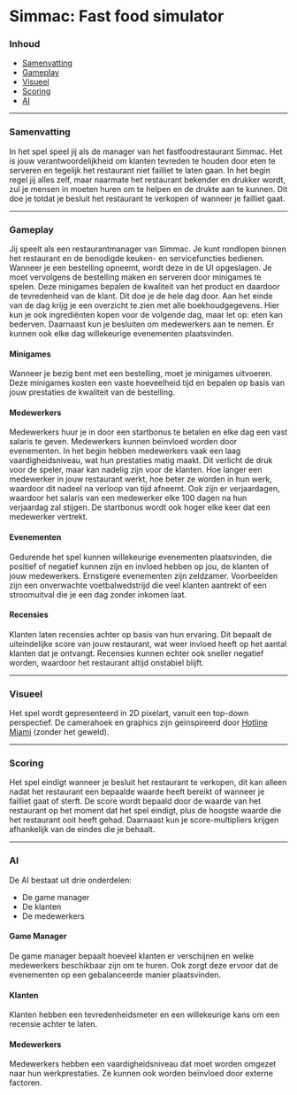 # Simmac: Fast food simulator

### Inhoud

- [Samenvatting](#samenvatting)
- [Gameplay](#gameplay)
- [Visueel](#visueel)
- [Scoring](#scoring)
- [AI](#ai)

---

### Samenvatting

In het spel speel jij als de manager van het fastfoodrestaurant Simmac. Het is jouw verantwoordelijkheid om klanten tevreden te houden door eten te serveren en tegelijk
het restaurant niet failliet te laten gaan. In het begin regel jij alles zelf, maar naarmate het restaurant bekender en drukker wordt, zul je mensen in moeten huren om
te helpen en de drukte aan te kunnen. Dit doe je totdat je besluit het restaurant te verkopen of wanneer je failliet gaat.

---

### Gameplay

Jij speelt als een restaurantmanager van Simmac. Je kunt rondlopen binnen het restaurant en de benodigde keuken- en servicefuncties bedienen. Wanneer je een bestelling opneemt,
wordt deze in de UI opgeslagen. Je moet vervolgens de bestelling maken en serveren door minigames te spelen. Deze minigames bepalen de kwaliteit van het product en
daardoor de tevredenheid van de klant. Dit doe je de hele dag door. Aan het einde van de dag krijg je een overzicht te zien met alle boekhoudgegevens. Hier kun je ook
ingrediënten kopen voor de volgende dag, maar let op: eten kan bederven. Daarnaast kun je besluiten om medewerkers aan te nemen. Er kunnen ook elke dag willekeurige evenementen
plaatsvinden.

#### Minigames

Wanneer je bezig bent met een bestelling, moet je minigames uitvoeren. Deze minigames kosten een vaste hoeveelheid tijd en bepalen op basis van jouw prestaties de kwaliteit
van de bestelling.

#### Medewerkers

Medewerkers huur je in door een startbonus te betalen en elke dag een vast salaris te geven. Medewerkers kunnen beïnvloed worden door evenementen. In het begin hebben medewerkers
vaak een laag vaardigheidsniveau, wat hun prestaties matig maakt. Dit verlicht de druk voor de speler, maar kan nadelig zijn voor de klanten. Hoe langer een medewerker in jouw
restaurant werkt, hoe beter ze worden in hun werk, waardoor dit nadeel na verloop van tijd afneemt. Ook zijn er verjaardagen, waardoor het salaris van een medewerker elke 100
dagen na hun verjaardag zal stijgen. De startbonus wordt ook hoger elke keer dat een medewerker vertrekt.

<div style="page-break-after: always;"></div>

#### Evenementen

Gedurende het spel kunnen willekeurige evenementen plaatsvinden, die positief of negatief kunnen zijn en invloed hebben op jou, de klanten of jouw medewerkers. Ernstigere
evenementen zijn zeldzamer. Voorbeelden zijn een onverwachte voetbalwedstrijd die veel klanten aantrekt of een stroomuitval die je een dag zonder inkomen laat.

#### Recensies

Klanten laten recensies achter op basis van hun ervaring. Dit bepaalt de uiteindelijke score van jouw restaurant, wat weer invloed heeft op het aantal klanten dat je
ontvangt. Recensies kunnen echter ook sneller negatief worden, waardoor het restaurant altijd onstabiel blijft.

---

### Visueel

Het spel wordt gepresenteerd in 2D pixelart, vanuit een top-down perspectief. De camerahoek en graphics zijn geïnspireerd door
[Hotline Miami](https://store.steampowered.com/app/219150/Hotline_Miami/) (zonder het geweld).

---

### Scoring

Het spel eindigt wanneer je besluit het restaurant te verkopen, dit kan alleen nadat het restaurant een bepaalde waarde heeft bereikt of wanneer je failliet gaat of sterft.
De score wordt bepaald door de waarde van het restaurant op het moment dat het spel eindigt, plus de hoogste waarde die het restaurant ooit heeft gehad. Daarnaast kun je
score-multipliers krijgen afhankelijk van de eindes die je behaalt.

---

### AI

De AI bestaat uit drie onderdelen:

- De game manager
- De klanten
- De medewerkers

#### Game Manager

De game manager bepaalt hoeveel klanten er verschijnen en welke medewerkers beschikbaar zijn om te huren. Ook zorgt deze ervoor dat de evenementen op een gebalanceerde
manier plaatsvinden.

#### Klanten

Klanten hebben een tevredenheidsmeter en een willekeurige kans om een recensie achter te laten.

#### Medewerkers

Medewerkers hebben een vaardigheidsniveau dat moet worden omgezet naar hun werkprestaties. Ze kunnen ook worden beïnvloed door externe factoren.

